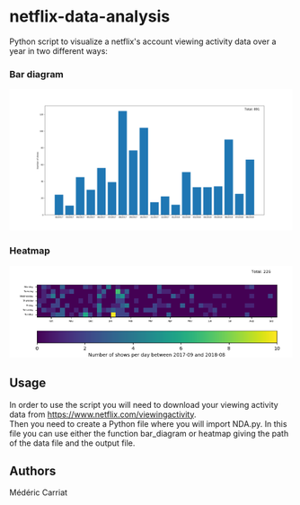 # netflix-data-analysis

Python script to visualize a netflix's account viewing activity data over a year in two different ways:

### Bar diagram
![](Bar.png)

### Heatmap
![](Heatmap.png)


## Usage

In order to use the script you will need to download your viewing activity data from https://www.netflix.com/viewingactivity. \
Then you need to create a Python file where you will import NDA.py. In this file you can use either the function bar_diagram
or heatmap giving the path of the data file and the output file.

## Authors
Médéric Carriat
